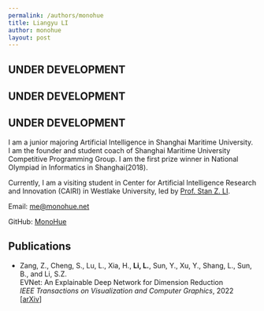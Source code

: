 ```yaml
---
permalink: /authors/monohue
title: Liangyu LI
author: monohue
layout: post
---
```


## UNDER DEVELOPMENT

## UNDER DEVELOPMENT

## UNDER DEVELOPMENT

I am a junior majoring Artificial Intelligence in Shanghai Maritime University. I am the founder and student coach of Shanghai Maritime University Competitive Programming Group. I am the first prize winner in National Olympiad in Informatics in Shanghai(2018).

<!-- more -->

Currently, I am a visiting student in Center for Artificial Intelligence Research and Innovation (CAIRI) in Westlake University, led by [Prof. Stan Z. LI](https://en.westlake.edu.cn/faculty/stanz-li.html).

Email: [me@monohue.net](mailto:me@monohue.net)

GitHub: [MonoHue](https://github.com/MonoHue)

## Publications

- Zang, Z., Cheng, S., Lu, L., Xia, H., **Li, L.**, Sun, Y., Xu, Y., Shang, L., Sun, B., and Li, S.Z.  
EVNet: An Explainable Deep Network for Dimension Reduction  
_IEEE Transactions on Visualization and Computer Graphics_, 2022
[[arXiv](https://arxiv.org/pdf/2211.15478.pdf)]
